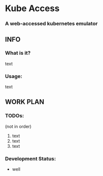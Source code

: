 # Kube Access

### A web-accessed kubernetes emulator

## INFO

### What is it?

text

### Usage:

text

## WORK PLAN

### TODOs:

(not in order)

1. text
2. text
3. text

### Development Status:

- well

